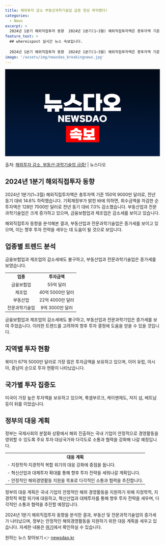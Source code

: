 ```yaml
---
title: 해외투자 감소 부동산과학기술업 급증 현상 파악됐다!
categories:
  - News
excerpt: >
  2024년 1분기 해외직접투자 동향  2024년 1분기(1~3월) 해외직접투자액은 총투자액 기준 150억 9…
feature_text: >
  ## whereispost 실시간 뉴스 속보입니다.

  2024년 1분기 해외직접투자 동향  2024년 1분기(1~3월) 해외직접투자액은 총투자액 기준 150억 9…
image: '/assets/img/newsdao_breakingnews.jpg'
---
```


![뉴스다오 속보](/assets/img/newsdao_breakingnews.jpg)

<p>출처: <a href="https://newsdao.kr/4354" rel="dofollow">해외투자 감소, 부동산·과학기술업 급증!</a> | 뉴스다오</p>

<h2 data-ke-size="size26">2024년 1분기 해외직접투자 동향</h2>
2024년 1분기(1~3월) 해외직접투자액은 총투자액 기준 150억 9000만 달러로, 전년 동기 대비 14.6% 하락했습니다. 기획재정부가 밝힌 바에 의하면, 회수금액을 차감한 순투자액은 128만 7000만 달러로 전년 동기 대비 7.0% 감소했습니다. 부동산업과 전문과학기술업은 크게 증가하고 있으며, 금융보험업과 제조업은 감소세를 보이고 있습니다.

<p data-ke-size="size16">해외직접투자 동향을 분석해본 결과, 부동산업과 전문과학기술업은 증가세를 보이고 있으며, 이는 향후 투자 전략을 세우는 데 도움이 될 것으로 보입니다.</p>

<h2 data-ke-size="size26">업종별 트렌드 분석</h2>
금융보험업과 제조업의 감소세에도 불구하고, 부동산업과 전문과학기술업은 증가세를 보였습니다.

<table>
    <tr>
        <td style="text-align: center; height: 17px;"><b>업종</b></td>
        <td style="text-align: center; height: 17px;"><b>투자금액</b></td>
    </tr>
    <tr>
        <td style="text-align: center; height: 17px;">금융보험업</td>
        <td style="text-align: center; height: 17px;">55억 달러</td>
    </tr>
    <tr>
        <td style="text-align: center; height: 17px;">제조업</td>
        <td style="text-align: center; height: 17px;">40억 5000만 달러</td>
    </tr>
    <tr>
        <td style="text-align: center; height: 17px;">부동산업</td>
        <td style="text-align: center; height: 17px;">22억 4000만 달러</td>
    </tr>
    <tr>
        <td style="text-align: center; height: 17px;">전문과학기술업</td>
        <td style="text-align: center; height: 17px;">9억 3000만 달러</td>
    </tr>
</table>

<p data-ke-size="size16">금융보험업과 제조업의 감소세에도 불구하고, 부동산업과 전문과학기업은 증가세를 보여 주었습니다. 이러한 트렌드를 고려하여 향후 투자 결정에 도움을 얻을 수 있을 것입니다.</p>

<h2 data-ke-size="size26">지역별 투자 현황</h2>
북미가 67억 5000만 달러로 가장 많은 투자금액을 보유하고 있으며, 이어 유럽, 아시아, 중남미 순으로 투자 현황이 나타났습니다.

<h2 data-ke-size="size26">국가별 투자 집중도</h2>
미국이 가장 높은 투자액을 보유하고 있으며, 룩셈부르크, 케이맨제도, 저지 섬, 베트남 등이 뒤를 이었습니다.

<h2 data-ke-size="size26">정부의 대응 계획</h2>
정부는 국제사회의 분절화 상황에서 해외 진출하는 국내 기업이 안정적으로 경영활동을 영위할 수 있도록 주요 투자 대상국가와 다각도로 소통과 협력을 강화해 나갈 예정입니다.

<table>
    <tr>
        <td style="text-align: center; height: 17px;"><b>대응 계획</b></td>
    </tr>
    <tr>
        <td style="text-align: left;">- 지정학적·지경학적 복합 위기의 대응 강화에 중점을 둡니다.</td>
    </tr>
    <tr>
        <td style="text-align: left;">- 혁신산업과 대체투자 확대를 통해 향후 투자 전략을 세워나갈 계획입니다.</td>
    </tr>
    <tr>
        <td style="text-align: left;">- 안정적인 해외경영활동 지원을 목표로 다각적인 소통과 협력을 추진합니다.</td>
    </tr>
</table>

<p data-ke-size="size16">정부의 대응 계획은 국내 기업의 안정적인 해외 경영활동을 지원하기 위해 지정학적, 지경학적 복합 위기에 대응하고, 혁신산업과 대체투자를 통해 향후 투자 전략을 세우며, 다각적인 소통과 협력을 추진할 예정입니다.</p>

2024년 1분기 해외직접투자 동향을 분석한 결과, 부동산 및 전문과학기술업의 증가세가 나타났으며, 정부는 안정적인 해외경영활동을 지원하기 위한 대응 계획을 세우고 있습니다. 자세한 내용은 <a href="https://newsdao.kr/4354">여기</a>에서 확인하실 수 있습니다. 

원하는 뉴스 찾아보기 👉 <a href="https://newsdao.kr" rel="dofollow">newsdao.kr</a>


